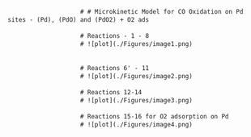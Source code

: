                         # # Microkinetic Model for CO Oxidation on Pd sites - (Pd), (PdO) and (PdO2) + O2 ads

                        # Reactions - 1 - 8
                        # ![plot](./Figures/image1.png)


                        # Reactions 6' - 11
                        # ![plot](./Figures/image2.png)

                        # Reactions 12-14
                        # ![plot](./Figures/image3.png)

                        # Reactions 15-16 for O2 adsorption on Pd
                        # ![plot](./Figures/image4.png)
